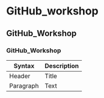 # GitHub_workshop 
## GitHub_Workshop

### GitHub_Workshop

| Syntax | Description |
| ----------- | ----------- |
| Header | Title |
| Paragraph | Text |


